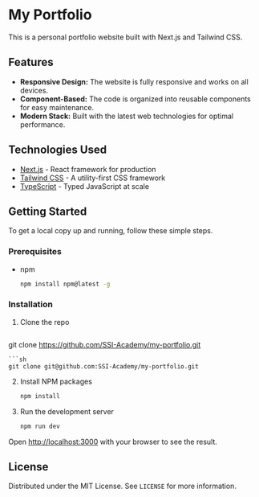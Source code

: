 # My Portfolio

This is a personal portfolio website built with Next.js and Tailwind CSS.

## Features

- **Responsive Design:** The website is fully responsive and works on all devices.
- **Component-Based:** The code is organized into reusable components for easy maintenance.
- **Modern Stack:** Built with the latest web technologies for optimal performance.

## Technologies Used

- [Next.js](https://nextjs.org/) - React framework for production
- [Tailwind CSS](https://tailwindcss.com/) - A utility-first CSS framework
- [TypeScript](https://www.typescriptlang.org/) - Typed JavaScript at scale

## Getting Started

To get a local copy up and running, follow these simple steps.

### Prerequisites

- npm
  ```sh
  npm install npm@latest -g
  ```

### Installation

1.  Clone the repo
    ```sh
   git clone https://github.com/SSI-Academy/my-portfolio.git
   ```
   ```sh
   git clone git@github.com:SSI-Academy/my-portfolio.git
   ```
2.  Install NPM packages
    ```sh
    npm install
    ```
3.  Run the development server
    ```sh
    npm run dev
    ```

Open [http://localhost:3000](http://localhost:3000) with your browser to see the result.

## License

Distributed under the MIT License. See `LICENSE` for more information.
